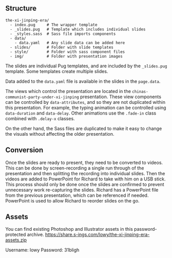 ## Structure

```
the-xi-jinping-era/
  - index.pug     # The wrapper template
  - _slides.pug   # Template which includes individual slides
  - _styles.sass  # Sass file imports components
  - data/
    - data.yaml   # Any slide data can be added here
  - slides/       # Folder with slide templates
  - style/        # Folder with sass component files
  - img/          # Folder with presentation images

```

The slides are individual Pug templates, and are included by the `_slides.pug`
template. Some templates create multiple slides.

Data added to the `data.yaml` file is available in the slides in the
`page.data`.

The views which control the presentation are located in the
`chinas-communist-party-under-xi-jinping` presentation. These view components
can be controlled by `data-attributes`, and so they are not duplicated within
this presentation. For example, the typing animation can be controlled using
`data-duration` and `data-delay`. Other animations use the `.fade-in` class
combined with `.delay-x` classes.

On the other hand, the Sass files are duplicated to make it
easy to change the visuals without affecting the older presentation.

## Conversion

Once the slides are ready to present, they need to be converted to videos. This
can be done by screen-recording a single run through of the presentation and
then splitting the recording into individual slides. Then the videos are added
to PowerPoint for Richard to take with him on a USB stick. This process should
only be done once the slides are confirmed to prevent unnecessary work
re-capturing the slides. Richard has a PowerPoint file from the previous
presentation, which can be referenced if needed. PowerPoint is used to allow
Richard to reorder slides on the go.

## Assets

You can find existing Photoshop and Illustrator assets in this
password-protected archive.
https://share.s-ings.com/lowy/the-xi-jinping-era-assets.zip

Username: lowy
Password: 31bligh
